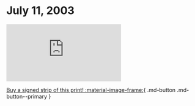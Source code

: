# July 11, 2003

![](https://www.achewood.com/comic.php?date=07112003)

[Buy a signed strip of this print! :material-image-frame:](https://achewood-holiday-pop-up.myshopify.com/products/strip#07112003){ .md-button .md-button--primary }
